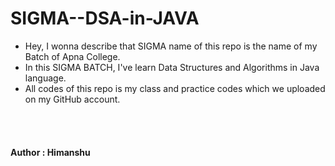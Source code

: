 # SIGMA--DSA-in-JAVA
<ul>
<li>
Hey, I wonna describe that SIGMA name of this repo is the name of my Batch of Apna College.
</li>
<li>
In this SIGMA BATCH, I've learn Data Structures and Algorithms in Java language.
</li>
<li>
All codes of this repo is my class and practice codes which we uploaded on my GitHub account.
</li>
</ul>
<br>
<br>
<h4><b>Author : Himanshu<b><h4>